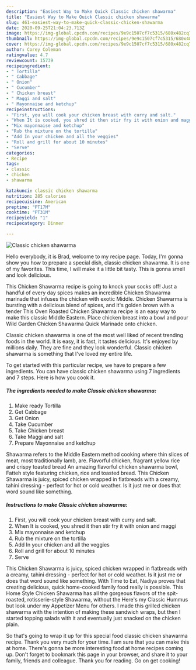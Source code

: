 ```yaml
---
description: "Easiest Way to Make Quick Classic chicken shawarma"
title: "Easiest Way to Make Quick Classic chicken shawarma"
slug: 461-easiest-way-to-make-quick-classic-chicken-shawarma
date: 2020-09-25T21:04:23.713Z
image: https://img-global.cpcdn.com/recipes/9e9c1507cf7c5315/680x482cq70/classic-chicken-shawarma-recipe-main-photo.jpg
thumbnail: https://img-global.cpcdn.com/recipes/9e9c1507cf7c5315/680x482cq70/classic-chicken-shawarma-recipe-main-photo.jpg
cover: https://img-global.cpcdn.com/recipes/9e9c1507cf7c5315/680x482cq70/classic-chicken-shawarma-recipe-main-photo.jpg
author: Corey Coleman
ratingvalue: 4.7
reviewcount: 15739
recipeingredient:
- " Tortilla"
- " Cabbage"
- " Onion"
- " Cucumber"
- " Chicken breast"
- " Maggi and salt"
- " Mayonnaise and ketchup"
recipeinstructions:
- "First, you will cook your chicken breast with curry and salt."
- "When It is cooked, you shred it then stir fry it with onion and maggi"
- "Mix mayonnaise and ketchup"
- "Rub the mixture on the tortilla"
- "Add In your chicken and all the veggies"
- "Roll and grill for about 10 minutes"
- "Serve"
categories:
- Recipe
tags:
- classic
- chicken
- shawarma

katakunci: classic chicken shawarma 
nutrition: 285 calories
recipecuisine: American
preptime: "PT17M"
cooktime: "PT31M"
recipeyield: "1"
recipecategory: Dinner

---
```



![Classic chicken shawarma](https://img-global.cpcdn.com/recipes/9e9c1507cf7c5315/680x482cq70/classic-chicken-shawarma-recipe-main-photo.jpg)

Hello everybody, it is Brad, welcome to my recipe page. Today, I'm gonna show you how to prepare a special dish, classic chicken shawarma. It is one of my favorites. This time, I will make it a little bit tasty. This is gonna smell and look delicious.

This Chicken Shawarma recipe is going to knock your socks off! Just a handful of every day spices makes an incredible Chicken Shawarma marinade that infuses the chicken with exotic Middle. Chicken Shawarma is bursting with a delicious blend of spices, and it&#39;s golden brown with a tender This Oven Roasted Chicken Shawarma recipe is an easy way to make this classic Middle Eastern. Place chicken breast into a bowl and pour Wild Garden Chicken Shawarma Quick Marinade onto chicken.

Classic chicken shawarma is one of the most well liked of recent trending foods in the world. It is easy, it is fast, it tastes delicious. It's enjoyed by millions daily. They are fine and they look wonderful. Classic chicken shawarma is something that I've loved my entire life.


To get started with this particular recipe, we have to prepare a few ingredients. You can have classic chicken shawarma using 7 ingredients and 7 steps. Here is how you cook it.

<!--inarticleads1-->

##### The ingredients needed to make Classic chicken shawarma:

1. Make ready  Tortilla
1. Get  Cabbage
1. Get  Onion
1. Take  Cucumber
1. Take  Chicken breast
1. Take  Maggi and salt
1. Prepare  Mayonnaise and ketchup


Shawarma refers to the Middle Eastern method cooking where thin slices of meat, most traditionally lamb, are. Flavorful chicken, fragrant yellow rice and crispy toasted bread An amazing flavorful chicken shawarma bowl, Fatteh style featuring chicken, rice and toasted bread. This Chicken Shawarma is juicy, spiced chicken wrapped in flatbreads with a creamy, tahini dressing - perfect for hot or cold weather. Is it just me or does that word sound like something. 

<!--inarticleads2-->

##### Instructions to make Classic chicken shawarma:

1. First, you will cook your chicken breast with curry and salt.
1. When It is cooked, you shred it then stir fry it with onion and maggi
1. Mix mayonnaise and ketchup
1. Rub the mixture on the tortilla
1. Add In your chicken and all the veggies
1. Roll and grill for about 10 minutes
1. Serve


This Chicken Shawarma is juicy, spiced chicken wrapped in flatbreads with a creamy, tahini dressing - perfect for hot or cold weather. Is it just me or does that word sound like something. With Time to Eat, Nadiya proves that creating delicious, quick home-cooked family food really is possible. This Home Style Chicken Shawarma has all the gorgeous flavors of the spit-roasted, rotisserie-style Shawarma, without the Here&#39;s my Classic Hummus but look under my Appetizer Menu for others. I made this grilled chicken shawarma with the intention of making these sandwich wraps, but then I started topping salads with it and eventually just snacked on the chicken plain. 

So that's going to wrap it up for this special food classic chicken shawarma recipe. Thank you very much for your time. I am sure that you can make this at home. There's gonna be more interesting food at home recipes coming up. Don't forget to bookmark this page in your browser, and share it to your family, friends and colleague. Thank you for reading. Go on get cooking!
